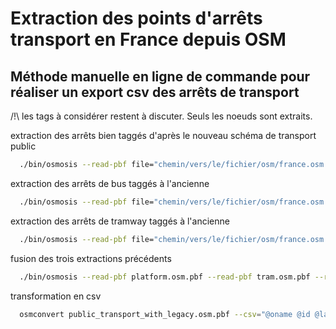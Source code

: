 # Extraction des points d'arrêts transport en France depuis OSM

## Méthode manuelle en ligne de commande pour réaliser un export csv des arrêts de transport

/!\ les tags à considérer restent à discuter.
Seuls les noeuds sont extraits.

extraction des arrêts bien taggés d'après le nouveau schéma de transport public
```bash
  ./bin/osmosis --read-pbf file="chemin/vers/le/fichier/osm/france.osm.pbf" --nkv keyValueList="public_transport.platform" --write-pbf platform.osm.pbf
```

extraction des arrêts de bus taggés à l'ancienne
```bash
  ./bin/osmosis --read-pbf file="chemin/vers/le/fichier/osm/france.osm.pbf" --nkv keyValueList="highway.bus_stop" --write-pbf bus.osm.pbf
```

extraction des arrêts de tramway taggés à l'ancienne
```bash
  ./bin/osmosis --read-pbf file="chemin/vers/le/fichier/osm/france.osm.pbf" --nkv keyValueList="railway.tram_stop" --write-pbf tram.osm.pbf
```

fusion des trois extractions précédents
```bash
  ./bin/osmosis --read-pbf platform.osm.pbf --read-pbf tram.osm.pbf --read-pbf bus.osm.pbf --merge --merge --write-pbf public_transport_with_legacy.osm.pbf
```

transformation en csv
```bash
  osmconvert public_transport_with_legacy.osm.pbf --csv="@oname @id @lat @lon name railway highway public_transport" --csv-headline --csv-separator="," -o=arrets_transports_openstreetmap.csv
```
